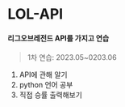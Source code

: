 # LOL-API

#### 리그오브레전드 API를 가지고 연습

> 1차 연습: 2023.05~0203.06

1. API에 관해 알기
2. python 언어 공부
3. 직접 승률 출력해보기
